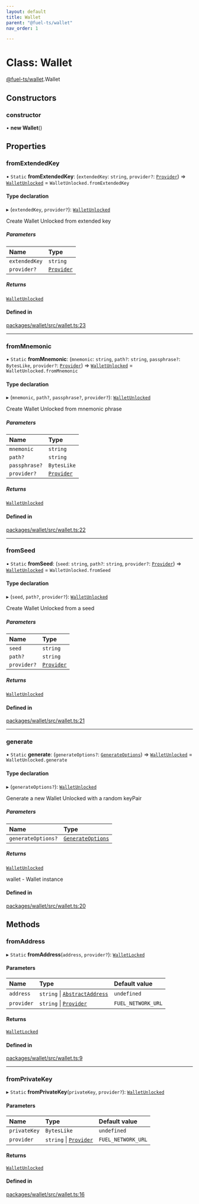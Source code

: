 ```yaml
---
layout: default
title: Wallet
parent: "@fuel-ts/wallet"
nav_order: 1

---
```


# Class: Wallet

[@fuel-ts/wallet](../index.md).Wallet

## Constructors

### constructor

• **new Wallet**()

## Properties

### fromExtendedKey

▪ `Static` **fromExtendedKey**: (`extendedKey`: `string`, `provider?`: [`Provider`](internal-Provider.md)) => [`WalletUnlocked`](WalletUnlocked.md) = `WalletUnlocked.fromExtendedKey`

#### Type declaration

▸ (`extendedKey`, `provider?`): [`WalletUnlocked`](WalletUnlocked.md)

Create Wallet Unlocked from extended key

##### Parameters

| Name | Type |
| :------ | :------ |
| `extendedKey` | `string` |
| `provider?` | [`Provider`](internal-Provider.md) |

##### Returns

[`WalletUnlocked`](WalletUnlocked.md)

#### Defined in

[packages/wallet/src/wallet.ts:23](https://github.com/FuelLabs/fuels-ts/blob/master/packages/wallet/src/wallet.ts#L23)

___

### fromMnemonic

▪ `Static` **fromMnemonic**: (`mnemonic`: `string`, `path?`: `string`, `passphrase?`: `BytesLike`, `provider?`: [`Provider`](internal-Provider.md)) => [`WalletUnlocked`](WalletUnlocked.md) = `WalletUnlocked.fromMnemonic`

#### Type declaration

▸ (`mnemonic`, `path?`, `passphrase?`, `provider?`): [`WalletUnlocked`](WalletUnlocked.md)

Create Wallet Unlocked from mnemonic phrase

##### Parameters

| Name | Type |
| :------ | :------ |
| `mnemonic` | `string` |
| `path?` | `string` |
| `passphrase?` | `BytesLike` |
| `provider?` | [`Provider`](internal-Provider.md) |

##### Returns

[`WalletUnlocked`](WalletUnlocked.md)

#### Defined in

[packages/wallet/src/wallet.ts:22](https://github.com/FuelLabs/fuels-ts/blob/master/packages/wallet/src/wallet.ts#L22)

___

### fromSeed

▪ `Static` **fromSeed**: (`seed`: `string`, `path?`: `string`, `provider?`: [`Provider`](internal-Provider.md)) => [`WalletUnlocked`](WalletUnlocked.md) = `WalletUnlocked.fromSeed`

#### Type declaration

▸ (`seed`, `path?`, `provider?`): [`WalletUnlocked`](WalletUnlocked.md)

Create Wallet Unlocked from a seed

##### Parameters

| Name | Type |
| :------ | :------ |
| `seed` | `string` |
| `path?` | `string` |
| `provider?` | [`Provider`](internal-Provider.md) |

##### Returns

[`WalletUnlocked`](WalletUnlocked.md)

#### Defined in

[packages/wallet/src/wallet.ts:21](https://github.com/FuelLabs/fuels-ts/blob/master/packages/wallet/src/wallet.ts#L21)

___

### generate

▪ `Static` **generate**: (`generateOptions?`: [`GenerateOptions`](../interfaces/internal-GenerateOptions.md)) => [`WalletUnlocked`](WalletUnlocked.md) = `WalletUnlocked.generate`

#### Type declaration

▸ (`generateOptions?`): [`WalletUnlocked`](WalletUnlocked.md)

Generate a new Wallet Unlocked with a random keyPair

##### Parameters

| Name | Type |
| :------ | :------ |
| `generateOptions?` | [`GenerateOptions`](../interfaces/internal-GenerateOptions.md) |

##### Returns

[`WalletUnlocked`](WalletUnlocked.md)

wallet - Wallet instance

#### Defined in

[packages/wallet/src/wallet.ts:20](https://github.com/FuelLabs/fuels-ts/blob/master/packages/wallet/src/wallet.ts#L20)

## Methods

### fromAddress

▸ `Static` **fromAddress**(`address`, `provider?`): [`WalletLocked`](WalletLocked.md)

#### Parameters

| Name | Type | Default value |
| :------ | :------ | :------ |
| `address` | `string` \| [`AbstractAddress`](internal-AbstractAddress.md) | `undefined` |
| `provider` | `string` \| [`Provider`](internal-Provider.md) | `FUEL_NETWORK_URL` |

#### Returns

[`WalletLocked`](WalletLocked.md)

#### Defined in

[packages/wallet/src/wallet.ts:9](https://github.com/FuelLabs/fuels-ts/blob/master/packages/wallet/src/wallet.ts#L9)

___

### fromPrivateKey

▸ `Static` **fromPrivateKey**(`privateKey`, `provider?`): [`WalletUnlocked`](WalletUnlocked.md)

#### Parameters

| Name | Type | Default value |
| :------ | :------ | :------ |
| `privateKey` | `BytesLike` | `undefined` |
| `provider` | `string` \| [`Provider`](internal-Provider.md) | `FUEL_NETWORK_URL` |

#### Returns

[`WalletUnlocked`](WalletUnlocked.md)

#### Defined in

[packages/wallet/src/wallet.ts:16](https://github.com/FuelLabs/fuels-ts/blob/master/packages/wallet/src/wallet.ts#L16)
